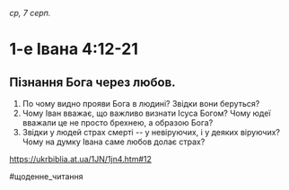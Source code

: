 
_ср, 7 серп._

# 1-е Івана 4:12-21

## Пізнання Бога через любов.
1. По чому видно прояви Бога в людині? Звідки вони беруться?
2. Чому Іван вважає, що важливо визнати Ісуса Богом? Чому юдеї вважали це не просто брехнею, а образою Бога?
3. Звідки у людей страх смерті -- у невіруючих, і у деяких віруючих? Чому на думку Івана саме любов долає страх?

https://ukrbiblia.at.ua/1JN/1jn4.htm#12 

#щоденне_читання
